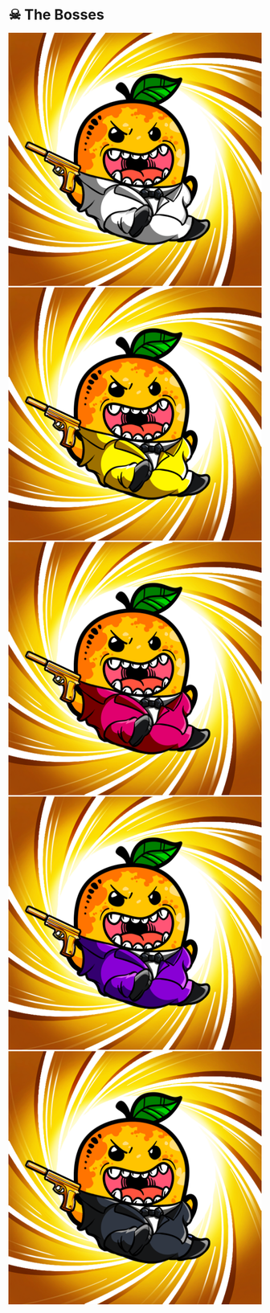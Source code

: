 # ☠ The Bosses

![](<../../../.gitbook/assets/image (7) (1).png>)![](<../../../.gitbook/assets/image (11).png>)![](<../../../.gitbook/assets/image (6) (1).png>)![](<../../../.gitbook/assets/image (8).png>)![](<../../../.gitbook/assets/image (10).png>)
